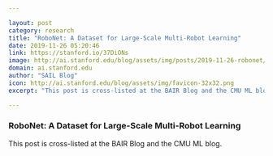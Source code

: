 ```yaml
---

layout: post
category: research
title: "RoboNet: A Dataset for Large-Scale Multi-Robot Learning"
date: 2019-11-26 05:20:46
link: https://stanford.io/37DiONs
image: http://ai.stanford.edu/blog/assets/img/posts/2019-11-26-robonet/bg-masthead.jpg
domain: ai.stanford.edu
author: "SAIL Blog"
icon: http://ai.stanford.edu/blog/assets/img/favicon-32x32.png
excerpt: "This post is cross-listed at the BAIR Blog and the CMU ML blog."

---
```


### RoboNet: A Dataset for Large-Scale Multi-Robot Learning

This post is cross-listed at the BAIR Blog and the CMU ML blog.